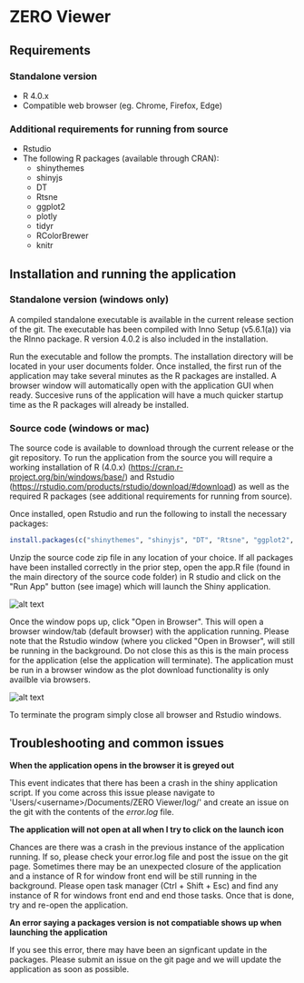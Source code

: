 # ZERO Viewer

## Requirements 

### Standalone version

- R 4.0.x 
- Compatible web browser (eg. Chrome, Firefox, Edge)

### Additional requirements for running from source

- Rstudio
- The following R packages (available through CRAN):
  - shinythemes
  - shinyjs
  - DT
  - Rtsne
  - ggplot2
  - plotly
  - tidyr
  - RColorBrewer
  - knitr
  
## Installation and running the application

### Standalone version (windows only)

A compiled standalone executable is available in the current release section of the git. The executable has been compiled with Inno Setup (v5.6.1(a)) via the RInno package. R version 4.0.2 is also included in the installation. 

Run the executable and follow the prompts. The installation directory will be located in your user documents folder. Once installed, the first run of the application may take several minutes as the R packages are installed. A browser window will automatically open with the application GUI when ready. Succesive runs of the application will have a much quicker startup time as the R packages will already be installed. 

### Source code (windows or mac)

The source code is available to download through the current release or the git repository. To run the application from the source you will require a working installation of R (4.0.x) (https://cran.r-project.org/bin/windows/base/) and Rstudio (https://rstudio.com/products/rstudio/download/#download) as well as the required R packages (see additional requirements for running from source). 

Once installed, open Rstudio and run the following to install the necessary packages:

```R
install.packages(c("shinythemes", "shinyjs", "DT", "Rtsne", "ggplot2", "plotly", "tidyr", "RColorBrewer", "knitr"))
```

Unzip the source code zip file in any location of your choice. If all packages have been installed correctly in the prior step, open the app.R file (found in the main directory of the source code folder) in R studio and click on the "Run App" button (see image) which will launch the Shiny application. 

![alt text](https://github.com/CCI-BIO/ZERO_Viewer/tree/master/src/appR_location.png "Location of Run App button")

Once the window pops up, click "Open in Browser". This will open a browser window/tab (default browser) with the application running. Please note that the Rstudio window (where you clicked "Open in Browser", will still be running in the background. Do not close this as this is the main process for the application (else the application will terminate). The application must be run in a browser window as the plot download functionality is only availble via browsers.

![alt text](https://github.com/CCI-BIO/ZERO_Viewer/tree/master/src/openInBrowser.png "Location of Open in Browser button")

To terminate the program simply close all browser and Rstudio windows.

## Troubleshooting and common issues

**When the application opens in the browser it is greyed out**

This event indicates that there has been a crash in the shiny application script. If you come across this issue please navigate to 'Users/\<username\>/Documents/ZERO Viewer/log/' and create an issue on the git with the contents of the *error.log* file.

**The application will not open at all when I try to click on the launch icon**

Chances are there was a crash in the previous instance of the application running. If so, please check your error.log file and post the issue on the git page. Sometimes there may be an unexpected closure of the application and a instance of R for window front end will be still running in the background. Please open task manager (Ctrl + Shift + Esc) and find any instance of R for windows front end and end those tasks. Once that is done, try and re-open the application. 

**An error saying a packages version is not compatiable shows up when launching the application**

If you see this error, there may have been an signficant update in the packages. Please submit an issue on the git page and we will update the application as soon as possible. 
